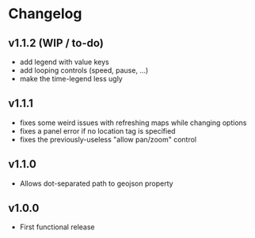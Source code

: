 # Changelog

## v1.1.2 (WIP / to-do)
- add legend with value keys
- add looping controls (speed, pause, ...)
- make the time-legend less ugly

## v1.1.1
- fixes some weird issues with refreshing maps while changing options
- fixes a panel error if no location tag is specified
- fixes the previously-useless "allow pan/zoom" control

## v1.1.0
- Allows dot-separated path to geojson property

## v1.0.0
- First functional release
